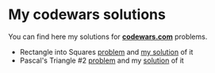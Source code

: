 # My codewars solutions 
You can find here my solutions for __[codewars.com](https://www.codewars.com)__ problems.
+ Rectangle into Squares [problem](https://www.codewars.com/kata/rectangle-into-squares/train/java) and [my solution](https://github.com/hulfyback/my-codewars/blob/6kyu/src/main/com/codewars/level_6kyu/SqInRect.java) of it
+ Pascal's Triangle #2 [problem](https://www.codewars.com/kata/52945ce49bb38560fe0001d9) and my [solution](https://github.com/hulfyback/my-codewars/blob/6kyu/src/main/com/codewars/level_6kyu/PascalTriangle.java) of it
